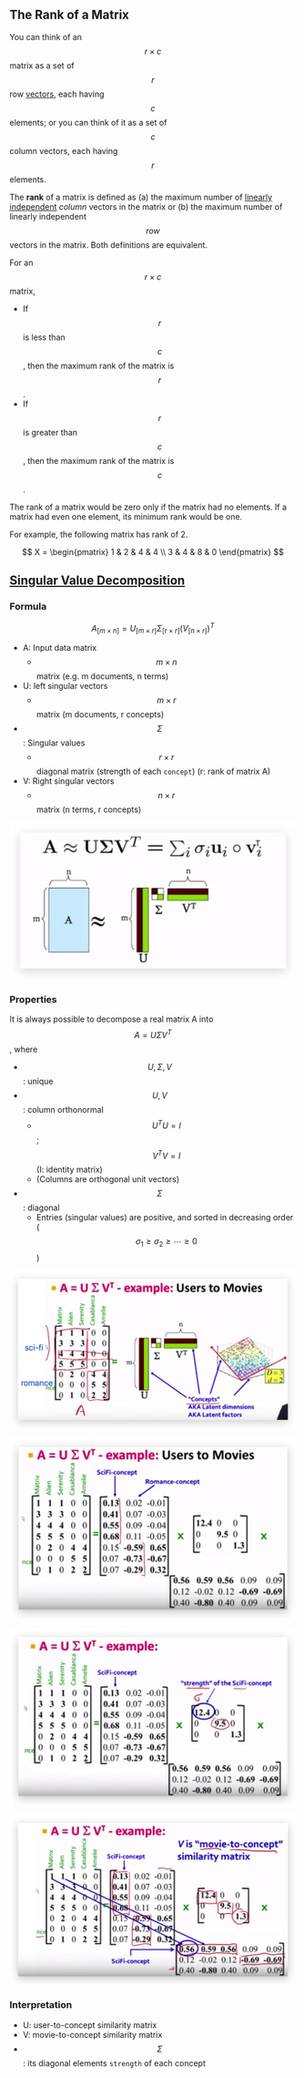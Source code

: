 ## The Rank of a Matrix

You can think of an $$r \times c$$ matrix as a set of $$r$$ row [vectors](https://stattrek.com/help/glossary.aspx?Target=Vectors), each having $$c$$ elements; or you can think of it as a set of $$c$$ column vectors, each having $$r$$ elements.

The **rank** of a matrix is defined as \(a\) the maximum number of [ linearly independent](https://stattrek.com/help/glossary.aspx?Target=Linear_dependence_of_vectors) _column_ vectors in the matrix or \(b\) the maximum number of linearly independent $$row$$ vectors in the matrix. Both definitions are equivalent.

For an $$r \times c$$ matrix,

- If $$r$$ is less than $$c$$, then the maximum rank of the matrix is $$r$$.
- If $$r$$ is greater than $$c$$, then the maximum rank of the matrix is $$c$$.

The rank of a matrix would be zero only if the matrix had no elements. If a matrix had even one element, its minimum rank would be one.

For example, the following matrix has rank of 2.

$$
X =
\begin{pmatrix}
1 & 2 & 4 & 4 \\
3 & 4 & 8 & 0
\end{pmatrix}
$$

## [Singular Value Decomposition](https://www.youtube.com/watch?v=P5mlg91as1c)

### Formula

$$A_{[m \times n]}=U_{[m \times r]} \Sigma_{[r \times r]} (V_{[n \times r]})^T$$

- A: Input data matrix
  - $$m \times n$$ matrix \(e.g. m documents, n terms\)
- U: left singular vectors
  - $$m \times r$$ matrix \(m documents, r concepts\)
- $$\Sigma$$: Singular values
  - $$r \times r$$ diagonal matrix \(strength of each `concept`\) \(r: rank of matrix A\)
- V: Right singular vectors
  - $$n \times r$$ matrix \(n terms, r concepts\)

![](../.gitbook/assets/svd_1.jpg)

### Properties

It is always possible to decompose a real matrix A into $$A=U \Sigma V^T$$, where

- $$U, \Sigma, V$$: unique
- $$U, V$$: column orthonormal
  - $$U^T U = I$$; $$V^T V = I$$ \(I: identity matrix\)
  - \(Columns are orthogonal unit vectors\)
- $$\Sigma$$: diagonal
  - Entries \(singular values\) are positive, and sorted in decreasing order \($$\sigma_1 \geq \sigma_2 \geq \cdots \geq 0$$\)

![](../.gitbook/assets/svd_2.jpg)

![](../.gitbook/assets/svd_3.jpg)

![](../.gitbook/assets/svd_4.jpg)

![](../.gitbook/assets/svd_5.jpg)

### Interpretation

- U: user-to-concept similarity matrix
- V: movie-to-concept similarity matrix
- $$\Sigma$$: its diagonal elements `strength` of each concept
